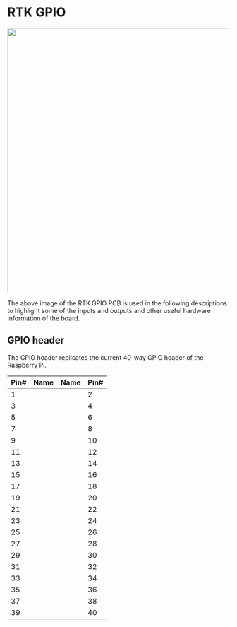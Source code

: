 # RTK GPIO

<img src="https://drive.google.com/uc?id=1nejyzGFNZUKKjXioRXjylOGQxs4civMZ" width="600" height="600">

The above image of the RTK.GPIO PCB is used in the following descriptions to highlight some of the inputs and outputs and other useful hardware information of the board.

## GPIO header

The GPIO header replicates the current 40-way GPIO header of the Raspberry Pi.

| Pin#   | Name | Name | Pin#   |
| ----   | ---- | ---- | ----   |
|   1    |      |      |   2    |
|   3    |      |      |   4    |
|   5    |      |      |   6    |
|   7    |      |      |   8    |
|   9    |      |      |   10   |
|   11   |      |      |   12   |
|   13   |      |      |   14   |
|   15   |      |      |   16   |
|   17   |      |      |   18   |
|   19   |      |      |   20   |
|   21   |      |      |   22   |
|   23   |      |      |   24   |
|   25   |      |      |   26   |
|   27   |      |      |   28   |
|   29   |      |      |   30   |
|   31   |      |      |   32   |
|   33   |      |      |   34   |
|   35   |      |      |   36   |
|   37   |      |      |   38   |
|   39   |      |      |   40   |
